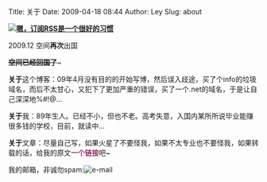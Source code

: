 Title: 关于
Date: 2009-04-18 08:44
Author: Ley
Slug: about

[**![][head]**][feed]

2009.12 空间**再次**出国

**<del>空间已经回国了</del>**~

**关于**这个博客：09年4月没有目的的开始写博，然后误入歧途，买了个info的垃圾域名，而后不太甘心，又犯下了更加严重的错误，买了一个.net的域名，于是让自己深深地%\#!@...

**关于**我：89年生人。已经不小，但也不老。高考失意，入国内某所所说毕业能赚很多钱的学校，目前，就读中...

**关于**文章：尽量自己写，如果火星了不要怪我，如果不太专业也不要怪我，如果转载的话，给我的原文<span style="color: #993366;">**一个链接**</span>吧~

我的邮箱，非诚勿spam:![][email-pic]

  [head]: http://imley.net/wp-content/uploads/2009/04/head-150x150.jpg "嗯，订阅RSS是一个很好的习惯"
  [feed]: http://blog.imley.net/feeds/all.atom.xml "FEED我吧！"
  [email-pic]: http://imley.net/upload/images/image.png "e-mail"
